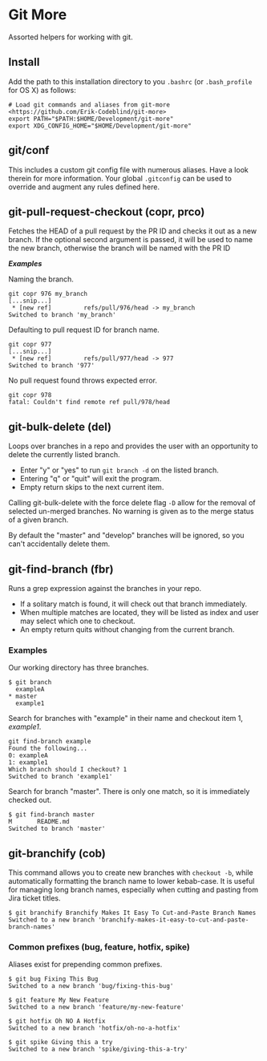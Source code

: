 # Git More

Assorted helpers for working with git.

## Install

Add the path to this installation directory to you `.bashrc` (or `.bash_profile` for OS X) as follows:

```
# Load git commands and aliases from git-more  <https://github.com/Erik-Codeblind/git-more>
export PATH="$PATH:$HOME/Development/git-more"
export XDG_CONFIG_HOME="$HOME/Development/git-more"
```

## git/conf

This includes a custom git config file with numerous aliases. Have a look therein for more information. Your global `.gitconfig` can be used to override and augment any rules defined here.

## git-pull-request-checkout (copr, prco)

Fetches the HEAD of a pull request by the PR ID and checks it out as a new branch. If the optional second argument is passed, it will be used to name the new branch, otherwise the branch will be named with the PR ID

***Examples***

Naming the branch.
```
git copr 976 my_branch
[...snip...]
 * [new ref]         refs/pull/976/head -> my_branch
Switched to branch 'my_branch'
```

Defaulting to pull request ID for branch name.
```
git copr 977
[...snip...]
 * [new ref]         refs/pull/977/head -> 977
Switched to branch '977'
```

No pull request found throws expected error.
```
git copr 978
fatal: Couldn't find remote ref pull/978/head
```

## git-bulk-delete (del)

Loops over branches in a repo and provides the user with an opportunity to delete the currently listed branch. 

- Enter "y" or "yes" to run `git branch -d` on the listed branch. 
- Entering "q" or "quit" will exit the program. 
- Empty return skips to the next current item.

Calling git-bulk-delete with the force delete flag `-D` allow for the removal of selected un-merged branches. No warning is given as to the merge status of a given branch.

By default the "master" and "develop" branches will be ignored, so you can't accidentally delete them.

## git-find-branch (fbr)

Runs a grep expression against the branches in your repo. 

- If a solitary match is found, it will check out that branch immediately. 
- When multiple matches are located, they will be listed as index and user may select which one to checkout. 
- An empty return quits without changing from the current branch.
  
### Examples

Our working directory has three branches.
```
$ git branch
  exampleA
* master
  example1
```

Search for branches with "example" in their name and checkout item 1, *example1*.
```
git find-branch example
Found the following...
0: exampleA
1: example1
Which branch should I checkout? 1
Switched to branch 'example1'
```

Search for branch "master". There is only one match, so it is immediately checked out.
```
$ git find-branch master
M       README.md
Switched to branch 'master'
```


## git-branchify (cob)

This command allows you to create new branches with `checkout -b`, while automatically formatting the branch name to lower kebab-case. It is
useful for managing long branch names, especially when cutting and pasting from Jira ticket titles. 

```
$ git branchify Branchify Makes It Easy To Cut-and-Paste Branch Names
Switched to a new branch 'branchify-makes-it-easy-to-cut-and-paste-branch-names'
```

### Common prefixes (bug, feature, hotfix, spike)

Aliases exist for prepending common prefixes.

```
$ git bug Fixing This Bug
Switched to a new branch 'bug/fixing-this-bug'
```

```
$ git feature My New Feature
Switched to a new branch 'feature/my-new-feature'
```

```
$ git hotfix Oh NO A Hotfix
Switched to a new branch 'hotfix/oh-no-a-hotfix'
```

```
$ git spike Giving this a try
Switched to a new branch 'spike/giving-this-a-try'
```